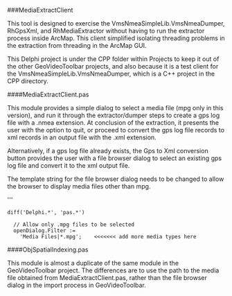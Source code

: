 ###MediaExtractClient

This tool is designed to exercise the VmsNmeaSimpleLib.VmsNmeaDumper, RhGpsXml, and RhMediaExtractor without having to run the extractor process inside ArcMap.  This client simplified isolating threading problems in the extraction from threading in the ArcMap GUI.

This Delphi project is under the CPP folder within Projects to keep it out of the other GeoVideoToolbar projects, and also because it is a test client for the VmsNmeaSimpleLib.VmsNmeaDumper, which is a C++ project in the CPP directory.

####MediaExtractClient.pas

This module provides a simple dialog to select a media file (mpg only in this version), and run it through the extractor/dumper steps to create a gps log file with a .nmea extension.  At conclusion of the extraction, it presents the user with the option to quit, or proceed to convert the gps log file records to xml records in an output file with the .xml extension.

Alternatively, if a gps log file already exists, the Gps to Xml conversion button provides the user with a file browser dialog to select an existing gps log file and convert it to the xml output file.

The template string for the file browser dialog needs to be changed to allow the browser to display media files other than mpg.

'''

	diff('Delphi.*', 'pas.*')

	  // Allow only .mpg files to be selected
	  openDialog.Filter :=
	    'Media Files|*.mpg';    <<<<<<< add more media types here
    
####ObjSpatialIndexing.pas

This module is almost a duplicate of the same module in the GeoVideoToolbar project.  The differences are to use the path to the media file obtained from MediaExtractClient.pas, rather than the file browser dialog in the import process in GeoVideoToolbar.
    
